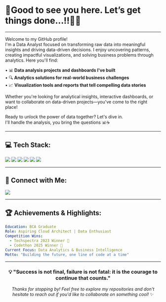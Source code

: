# 🤖Good to see you here. Let’s get things done...!!🌟🧩

---

Welcome to my GitHub profile!  
I'm a Data Analyst focused on transforming raw data into meaningful insights and driving data-driven decisions. I enjoy uncovering patterns, creating impactful visualizations, and solving business problems through analytics. Here you'll find:

• 📊 **Data analysis projects and dashboards I've built**  
• 🔍 **Analytics solutions for real-world business challenges**  
• 📈 **Visualization tools and reports that tell compelling data stories**

Whether you're looking for analytical insights, interactive dashboards, or want to collaborate on data-driven projects—you've come to the right place!

Ready to unlock the power of data together? Let's dive in.  
I'll handle the analysis, you bring the questions 📊☕

---

## 💻 Tech Stack:

<div align="left">

<a href=""><img src="https://img.shields.io/badge/Excel-217346?style=flat&logo=microsoft-excel&logoColor=white" /></a>
<a href=""><img src="https://img.shields.io/badge/PowerBI-F2C811?style=flat&logo=power-bi&logoColor=black" /></a>
<a href=""><img src="https://img.shields.io/badge/Python-3776AB?style=flat&logo=python&logoColor=white" /></a>
<a href=""><img src="https://img.shields.io/badge/Java-ED8B00?style=flat&logo=java&logoColor=white" /></a>
<a href=""><img src="https://img.shields.io/badge/HTML5-E34F26?style=flat&logo=html5&logoColor=white" /></a>
<a href=""><img src="https://img.shields.io/badge/CSS3-1572B6?style=flat&logo=css3&logoColor=white" /></a>



</div>

---

## 🔗 Connect with Me:

<div align="left">
  
<a href="https://www.linkedin.com/in/tushar-kundekar-1a99a1281/">
  <img src="https://img.shields.io/badge/LinkedIn-0077B5?style=flat&logo=linkedin&logoColor=white" />
</a>
</div>

---

## 🏆 Achievements & Highlights:

```yaml
Education: BCA Graduate
Role: Aspiring Cloud Architect | Data Enthusiast
Competition Wins: 
  - Techspectra 2023 Winner 🥇
  - Codethon 2025 Winner 🥇
Current Focus: Data Analytics & Business Intelligence
Motto: "Building the future, one line of code at a time"
```
---

<div align="center">
  
### 💡 "Success is not final, failure is not fatal: it is the courage to continue that counts."

*Thanks for stopping by! Feel free to explore my repositories and don't hesitate to reach out if you'd like to collaborate on something cool!* ✨

</div>

